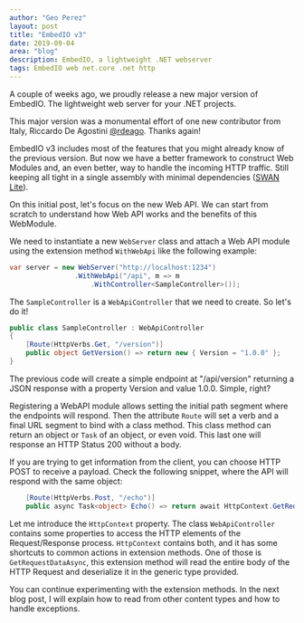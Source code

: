 ```yaml
---
author: "Geo Perez"
layout: post
title: "EmbedIO v3"
date: 2019-09-04
area: "blog"
description: EmbedIO, a lightweight .NET webserver
tags: EmbedIO web net.core .net http
---
```


A couple of weeks ago, we proudly release a new major version of EmbedIO. The lightweight web server for your .NET projects. 

This major version was a monumental effort of one new contributor from Italy, Riccardo De Agostini [@rdeago](https://github.com/rdeago). Thanks again!

EmbedIO v3 includes most of the features that you might already know of the previous version. But now we have a better framework to construct Web Modules and, an even better, way to handle the incoming HTTP traffic. Still keeping all tight in a single assembly with minimal dependencies ([SWAN Lite](https://github.com/unosquare/swan)).

On this initial post, let's focus on the new Web API. We can start from scratch to understand how Web API works and the benefits of this WebModule.

We need to instantiate a new `WebServer` class and attach a Web API module using the extension method `WithWebApi` like the following example:

```csharp
var server = new WebServer("http://localhost:1234")
                .WithWebApi("/api", m => m
                    .WithController<SampleController>());
```

The `SampleController` is a `WebApiController` that we need to create. So let's do it!

```csharp
public class SampleController : WebApiController 
{
	[Route(HttpVerbs.Get, "/version")]
	public object GetVersion() => return new { Version = "1.0.0" };
}
```

The previous code will create a simple endpoint at "/api/version" returning a JSON response with a property Version and value 1.0.0. Simple, right?

Registering a WebAPI module allows setting the initial path segment where the endpoints will respond. Then the attribute `Route` will set a verb and a final URL segment to bind with a class method. This class method can return an object or `Task` of an object, or even void. This last one will response an HTTP Status 200 without a body.

If you are trying to get information from the client, you can choose HTTP POST to receive a payload. Check the following snippet, where the API will respond with the same object:

```csharp
    [Route(HttpVerbs.Post, "/echo")]
    public async Task<object> Echo() => return await HttpContext.GetRequestDataAsync<object>();
```

Let me introduce the `HttpContext` property. The class `WebApiController` contains some properties to access the HTTP elements of the Request/Response process. `HttpContext` contains both, and it has some shortcuts to common actions in extension methods. One of those is `GetRequestDataAsync`, this extension method will read the entire body of the HTTP Request and deserialize it in the generic type provided.

You can continue experimenting with the extension methods. In the next blog post, I will explain how to read from other content types and how to handle exceptions.